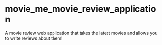 # movie_me_movie_review_application
A movie review web application that takes the latest movies and allows you to write reviews about them!
